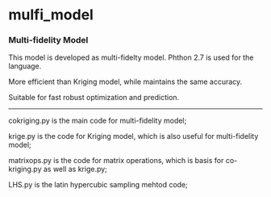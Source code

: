 # mulfi_model

### Multi-fidelity Model

This model is developed as multi-fidelty model. Phthon 2.7 is used for the language.

More efficient than Kriging model, while maintains the same accuracy.

Suitable for fast robust optimization and prediction.

---
cokriging.py is the main code for multi-fidelity model;

krige.py is the code for Kriging model, which is also useful for multi-fidelity model;

matrixops.py is the code for matrix operations, which is basis for co-kriging.py as well as krige.py;

LHS.py is the latin hypercubic sampling mehtod code;
